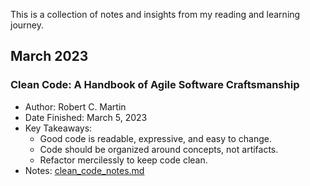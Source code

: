 This is a collection of notes and insights from my reading and learning journey.

## March 2023

### Clean Code: A Handbook of Agile Software Craftsmanship

- Author: Robert C. Martin
- Date Finished: March 5, 2023
- Key Takeaways:
  - Good code is readable, expressive, and easy to change.
  - Code should be organized around concepts, not artifacts.
  - Refactor mercilessly to keep code clean.
- Notes: [clean_code_notes.md](./clean_code_notes.md)
